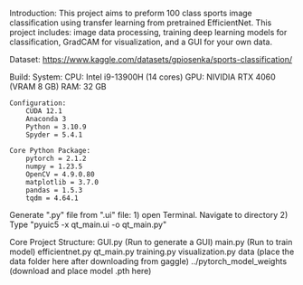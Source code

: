 Introduction:
	This project aims to preform 100 class sports image classification using transfer learning from pretrained EfficientNet. This project includes: image data processing, training deep learning models for classification, GradCAM for visualization, and a GUI for your own data.



Dataset: 
	https://www.kaggle.com/datasets/gpiosenka/sports-classification/



Build: 
	System:
		CPU: Intel i9-13900H (14 cores)
		GPU: NIVIDIA RTX 4060 (VRAM 8 GB)
		RAM: 32 GB

	Configuration:
		CUDA 12.1
		Anaconda 3
		Python = 3.10.9
		Spyder = 5.4.1
		
	Core Python Package:
		pytorch = 2.1.2
		numpy = 1.23.5
		OpenCV = 4.9.0.80
		matplotlib = 3.7.0
		pandas = 1.5.3
		tqdm = 4.64.1



Generate ".py" file from ".ui" file:
	1) open Terminal. Navigate to directory
	2) Type "pyuic5 -x qt_main.ui -o qt_main.py"



Core Project Structure:
	GUI.py (Run to generate a GUI)
	main.py (Run to train model)
	efficientnet.py
	qt_main.py
	training.py
	visualization.py
	data (place the data folder here after downloading from gaggle)
	../pytorch_model_weights (download and place model .pth here)
	